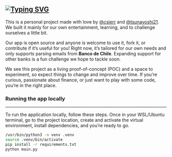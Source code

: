 [![Typing SVG](https://readme-typing-svg.herokuapp.com?font=Fira+Code&weight=500&pause=1000&color=F7F7F7&vCenter=true&width=474&lines=Welcome+to+our+Expenses+App!%F0%9F%98%89%F0%9F%92%B8)](https://git.io/typing-svg)
---

This is a personal project made with love by [@csierr](https://github.com/csierr) and [@tsunayoshi21](https://github.com/tsunayoshi21). We built it mainly for our own entertainment, learning, and to challenge ourselves a little bit.

Our app is open source and anyone is welcome to use it, fork it, or contribute if it’s useful for you! Right now, it’s tailored for our own needs and only supports parsing emails from **Banco de Chile**. Expanding support for other banks is a fun challenge we hope to tackle soon.

We see this project as a living proof-of-concept (POC) and a space to experiment, so expect things to change and improve over time. If you’re curious, passionate about finance, or just want to play with some code, you’re in the right place.

### Running the app locally
---

To run the application locally, follow these steps. Once in your WSL/Ubuntu terminal, go to the project location, create and activate the virtual environment, install dependencies, and you’re ready to go.

```bash
/usr/bin/python3 -m venv .venv
source .venv/bin/activate
pip install -r requirements.txt
python main.py
```